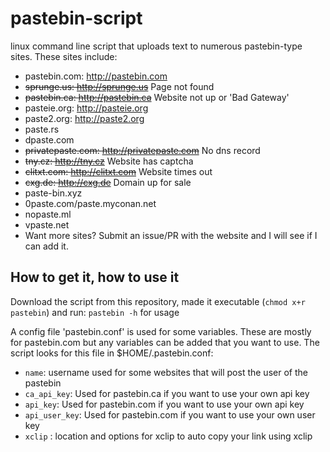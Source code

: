 # pastebin-script
linux command line script that uploads text to numerous pastebin-type sites. These sites include:

* pastebin.com: http://pastebin.com
* ~~sprunge.us: http://sprunge.us~~ Page not found
* ~~pastebin.ca: http://pastebin.ca~~ Website not up or 'Bad Gateway'
* pasteie.org: http://pasteie.org
* paste2.org: http://paste2.org
* paste.rs
* dpaste.com
* ~~privatepaste.com: http://privatepaste.com~~ No dns record
* ~~tny.cz: http://tny.cz~~ Website has captcha
* ~~clitxt.com: http://clitxt.com~~ Website times out
* ~~cxg.de: http://cxg.de~~ Domain up for sale
* paste-bin.xyz
* 0paste.com/paste.myconan.net
* nopaste.ml
* vpaste.net
* Want more sites? Submit an issue/PR with the website and I will see if I can add it.

## How to get it, how to use it
Download the script from this repository, made it executable (`chmod x+r pastebin`) and run:
`pastebin -h` for usage

A config file 'pastebin.conf' is used for some variables. These are mostly for pastebin.com but any variables can be added that you want to use. The script looks for this file in $HOME/.pastebin.conf:

* `name`: username used for some websites that will post the user of the pastebin
* `ca_api_key`: Used for pastebin.ca if you want to use your own api key
* `api_key`: Used for pastebin.com if you want to use your own api key
* `api_user_key`: Used for pastebin.com if you want to use your own user key
* `xclip` : location and options for xclip to auto copy your link using xclip
